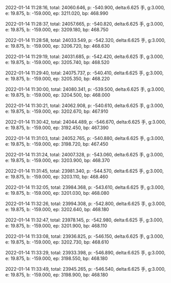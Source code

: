 2022-01-14 11:28:16, total: 24060.646, p: -540.900, delta:6.625 手, g:3.000, e: 19.875, b: -159.000, ep: 3211.020, bp: 468.990

2022-01-14 11:28:37, total: 24057.665, p: -540.820, delta:6.625 手, g:3.000, e: 19.875, b: -159.000, ep: 3209.180, bp: 468.750

2022-01-14 11:28:58, total: 24033.549, p: -542.320, delta:6.625 手, g:3.000, e: 19.875, b: -159.000, ep: 3206.720, bp: 468.630

2022-01-14 11:29:19, total: 24031.685, p: -542.420, delta:6.625 手, g:3.000, e: 19.875, b: -159.000, ep: 3205.740, bp: 468.520

2022-01-14 11:29:40, total: 24075.737, p: -540.410, delta:6.625 手, g:3.000, e: 19.875, b: -159.000, ep: 3205.350, bp: 468.220

2022-01-14 11:30:00, total: 24080.341, p: -539.500, delta:6.625 手, g:3.000, e: 19.875, b: -159.000, ep: 3204.500, bp: 468.000

2022-01-14 11:30:21, total: 24062.908, p: -540.610, delta:6.625 手, g:3.000, e: 19.875, b: -159.000, ep: 3202.670, bp: 467.910

2022-01-14 11:30:42, total: 24044.489, p: -546.670, delta:6.625 手, g:3.000, e: 19.875, b: -159.000, ep: 3192.450, bp: 467.390

2022-01-14 11:31:03, total: 24052.765, p: -540.880, delta:6.625 手, g:3.000, e: 19.875, b: -159.000, ep: 3198.720, bp: 467.450

2022-01-14 11:31:24, total: 24007.328, p: -543.060, delta:6.625 手, g:3.000, e: 19.875, b: -159.000, ep: 3203.900, bp: 468.370

2022-01-14 11:31:45, total: 23981.340, p: -544.570, delta:6.625 手, g:3.000, e: 19.875, b: -159.000, ep: 3203.110, bp: 468.460

2022-01-14 11:32:05, total: 23984.368, p: -543.610, delta:6.625 手, g:3.000, e: 19.875, b: -159.000, ep: 3201.030, bp: 468.080

2022-01-14 11:32:26, total: 23994.308, p: -542.800, delta:6.625 手, g:3.000, e: 19.875, b: -159.000, ep: 3202.640, bp: 468.180

2022-01-14 11:32:47, total: 23978.145, p: -542.980, delta:6.625 手, g:3.000, e: 19.875, b: -159.000, ep: 3201.900, bp: 468.110

2022-01-14 11:33:08, total: 23936.825, p: -546.150, delta:6.625 手, g:3.000, e: 19.875, b: -159.000, ep: 3202.730, bp: 468.610

2022-01-14 11:33:29, total: 23933.398, p: -546.890, delta:6.625 手, g:3.000, e: 19.875, b: -159.000, ep: 3198.550, bp: 468.180

2022-01-14 11:33:49, total: 23945.265, p: -546.540, delta:6.625 手, g:3.000, e: 19.875, b: -159.000, ep: 3198.900, bp: 468.180